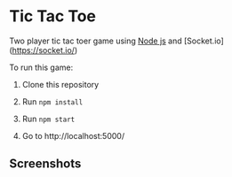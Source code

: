 # Tic Tac Toe

Two player tic tac toer game using [Node js](https://nodejs.org/en/) and [Socket.io] (https://socket.io/)

To run this game: 

1. Clone this repository

2. Run `npm install`

3. Run `npm start`

4. Go to http://localhost:5000/

## Screenshots
